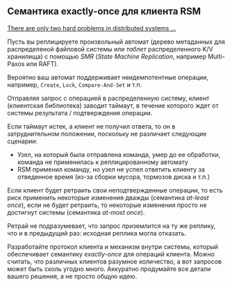 ## Семантика exactly-once для клиента RSM

[There are only two hard problems in distributed systems ...](https://twitter.com/mathiasverraes/status/632260618599403520)

Пусть вы реплицируете произвольный автомат (дерево метаданных для распределеной файловой системы или _таблет_ распределенного K/V хранилища) с помощью _SMR_ (_State Machine Replication_, например Multi-Paxos или RAFT).

Вероятно ваш автомат поддерживает неидемпотентные операции, например, `Сreate`, `Lock`, `Compare-And-Set` и т.п.

Отправляя запрос с операцией в распределенную систему, клиент (клиентская библиотека) заводит таймаут, в течение которого ждет от системы результата / подтверждения операции. 

Если таймаут истек, а клиент не получил ответа, то он в затруднительном положении, поскольку не различает следующие сценарии:

- Узел, на который была отправлена команда, умер до ее обработки, команда не применилась к реплицированному автомату
- RSM применил команду, но узел не успел ответить клиенту за отведенное время (из-за сборки мусора, тормозов диска и т.п.)

Если клиент будет ретраить свои неподтвержденные операции, то есть риск применить некоторые изменения дважды (семантика _at-least once_), если не будет ретраить, то некоторые изменения просто не достигнут системы (семантика _at-most once_).

Ретрай не подразумевает, что запрос приземлится на ту же реплику, что и в предыдущий раз: исходная реплика могла отказать.

Разработайте протокол клиента и механизм внутри системы, который обеспечивает семантику _exactly-once_ для операций клиента. Можно считать, что различных клиентов разумное количество, а вот запросов может быть сколь угодно много. Аккуратно продумайте все детали вашего решения, а не просто общую идею.
